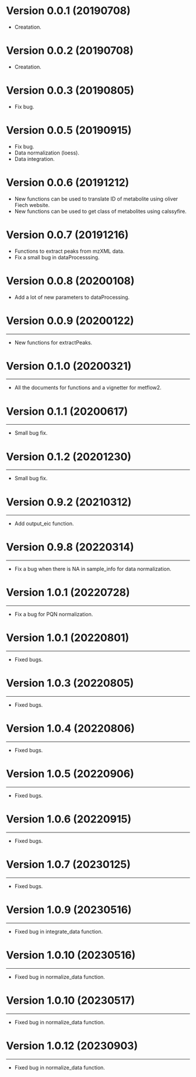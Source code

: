 # Version 0.0.1 (20190708)

* Creatation.

# Version 0.0.2 (20190708)

* Creatation.

# Version 0.0.3 (20190805)

* Fix bug.

# Version 0.0.5 (20190915)

* Fix bug.
* Data normalization (loess).
* Data integration.

# Version 0.0.6 (20191212)

* New functions can be used to translate ID of metabolite using oliver Fiech website.
* New functions can be used to get class of metabolites using calssyfire.

# Version 0.0.7 (20191216)

* Functions to extract peaks from mzXML data.
* Fix a small bug in dataProcesssing.

# Version 0.0.8 (20200108)

* Add a lot of new parameters to dataProcessing.


# Version 0.0.9 (20200122)
--------------
* New functions for extractPeaks.


# Version 0.1.0 (20200321)
--------------
* All the documents for functions and a vignetter for metflow2.

# Version 0.1.1 (20200617)
--------------
* Small bug fix.

# Version 0.1.2 (20201230)
--------------
* Small bug fix.

# Version 0.9.2 (20210312)
--------------
* Add output_eic function.

# Version 0.9.8 (20220314)
--------------
* Fix a bug when there is NA in sample_info for data normalization.

# Version 1.0.1 (20220728)
--------------
* Fix a bug for PQN normalization.

# Version 1.0.1 (20220801)
--------------
* Fixed bugs.

# Version 1.0.3 (20220805)
--------------
* Fixed bugs.

# Version 1.0.4 (20220806)
--------------
* Fixed bugs.

# Version 1.0.5 (20220906)
--------------
* Fixed bugs.

# Version 1.0.6 (20220915)
--------------
* Fixed bugs.

# Version 1.0.7 (20230125)
--------------
* Fixed bugs.

# Version 1.0.9 (20230516)
--------------
* Fixed bug in integrate_data function.

# Version 1.0.10 (20230516)
--------------
* Fixed bug in normalize_data function.

# Version 1.0.10 (20230517)
--------------
* Fixed bug in normalize_data function.

# Version 1.0.12 (20230903)
--------------
* Fixed bug in normalize_data function.
